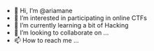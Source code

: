 - 👋 Hi, I’m @ariamane
- 👀 I’m interested in participating in online CTFs
- 🌱 I’m currently learning a bit of Hacking
- 💞️ I’m looking to collaborate on ...
- 📫 How to reach me ...

<!---
ariamane/ariamane is a ✨ special ✨ repository because its `README.md` (this file) appears on your GitHub profile.
You can click the Preview link to take a look at your changes.
--->
